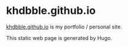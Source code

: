 # khdbble.github.io

[khdbble.github.io](https://khdbble.github.io/) is my portfolio / personal site.

This static web page is generated by Hugo.
